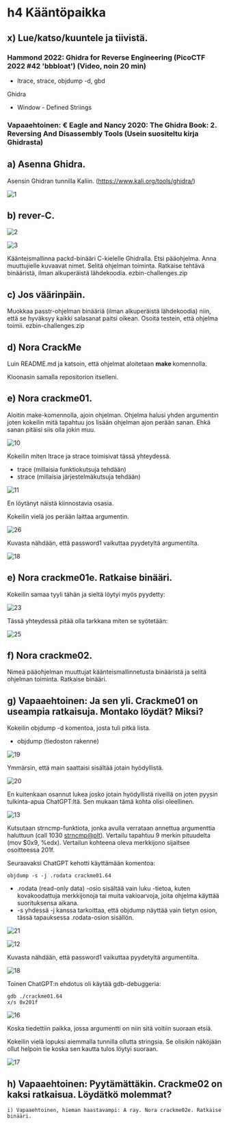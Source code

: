 # h4 Kääntöpaikka

## x) Lue/katso/kuuntele ja tiivistä. 

### Hammond 2022: Ghidra for Reverse Engineering (PicoCTF 2022 #42 'bbbloat') (Video, noin 20 min)

- ltrace, strace, objdump -d, gbd

Ghidra

- Window - Defined Striings 

### Vapaaehtoinen: € Eagle and Nancy 2020: The Ghidra Book: 2. Reversing And Disassembly Tools (Usein suositeltu kirja Ghidrasta)

## a) Asenna Ghidra.

Asensin Ghidran tunnilla Kaliin. (https://www.kali.org/tools/ghidra/)

![1](https://github.com/user-attachments/assets/6fdac0ed-9756-4acc-b472-32c41b66e7c9)

## b) rever-C. 

![2](https://github.com/user-attachments/assets/b323218e-20fd-4878-881a-35afdfcd7085)

![3](https://github.com/user-attachments/assets/69467182-5878-4ab8-b747-b1c02a0f008a)

Käänteismallinna packd-binääri C-kielelle Ghidralla. Etsi pääohjelma. Anna muuttujielle kuvaavat nimet. Selitä ohjelman toiminta. Ratkaise tehtävä binääristä, ilman alkuperäistä lähdekoodia. ezbin-challenges.zip

## c) Jos väärinpäin. 

Muokkaa passtr-ohjelman binääriä (ilman alkuperäistä lähdekoodia) niin, että se hyväksyy kaikki salasanat paitsi oikean. Osoita testein, että ohjelma toimii. ezbin-challenges.zip

## d) Nora CrackMe

Luin README.md ja katsoin, että ohjelmat aloitetaan **make <name>** komennolla. 

Kloonasin samalla repositorion itselleni.

## e) Nora crackme01. 

Aloitin make-komennolla, ajoin ohjelman. Ohjelma halusi yhden argumentin joten kokeilin mitä tapahtuu jos lisään ohjelman ajon perään sanan. Ehkä sanan pitäisi siis olla jokin muu.

![10](https://github.com/user-attachments/assets/6059fd34-8df8-447d-b49a-02ca89d650c8)

Kokeilin miten ltrace ja strace toimisivat tässä yhteydessä.
- trace (millaisia funktiokutsuja tehdään)
- strace (millaisia järjestelmäkutsuja tehdään)

![11](https://github.com/user-attachments/assets/9fd0bee4-c5f4-4844-aaf9-5a19c37bc187)

En löytänyt näistä kiinnostavia osasia.

Kokeilin vielä jos perään laittaa argumentin.

![26](https://github.com/user-attachments/assets/07689024-e123-4646-952c-7f2e00fb9ebe)

Kuvasta nähdään, että password1 vaikuttaa pyydetyltä argumentilta.

![18](https://github.com/user-attachments/assets/1920f640-ac98-46e2-9261-94c734a943d7)

## e) Nora crackme01e. Ratkaise binääri.

Kokeilin samaa tyyli tähän ja sieltä löytyi myös pyydetty:

![23](https://github.com/user-attachments/assets/0c3ac97f-3fc4-44e2-9a29-cbb26c5eb404)

Tässä yhteydessä pitää olla tarkkana miten se syötetään:

![25](https://github.com/user-attachments/assets/35826c0b-51eb-4fe9-9cdd-b76e0e657e86)

## f) Nora crackme02. 

Nimeä pääohjelman muuttujat käänteismallinnetusta binääristä ja selitä ohjelman toiminta. Ratkaise binääri.

## g) Vapaaehtoinen: Ja sen yli. Crackme01 on useampia ratkaisuja. Montako löydät? Miksi?

Kokeilin objdump -d komentoa, josta tuli pitkä lista. 
- objdump (tiedoston rakenne)

![19](https://github.com/user-attachments/assets/f1c908d7-b519-4f25-b0eb-c2800858b1e3)

Ymmärsin, että main saattaisi sisältää jotain hyödyllistä.

![20](https://github.com/user-attachments/assets/8b08c887-f8d9-4a25-ae8f-8e7617a8bc71)

En kuitenkaan osannut lukea josko jotain hyödyllistä riveillä on joten pyysin tulkinta-apua ChatGPT:ltä. Sen mukaan tämä kohta olisi oleellinen.

![13](https://github.com/user-attachments/assets/19f97b4f-1d2d-4f6a-b8ca-e13b2fac78c3)

Kutsutaan strncmp-funktiota, jonka avulla verrataan annettua argumenttia haluttuun (call 1030 <strncmp@plt>). Vertailu tapahtuu 9 merkin pituudelta (mov $0x9, %edx). Vertailun kohteena oleva merkkijono sijaitsee osoitteessa 201f. 

Seuraavaksi ChatGPT kehotti käyttämään komentoa:

    objdump -s -j .rodata crackme01.64

- .rodata (read-only data) -osio sisältää vain luku -tietoa, kuten kovakoodattuja merkkijonoja tai muita vakioarvoja, joita ohjelma käyttää suorituksensa aikana.
- -s yhdessä -j kanssa tarkoittaa, että objdump näyttää vain tietyn osion, tässä tapauksessa .rodata-osion sisällön.

![21](https://github.com/user-attachments/assets/702f3ff5-eafd-402c-9205-502986a25726)

![12](https://github.com/user-attachments/assets/626c9c82-044c-4903-9121-d62997de7183)

Kuvasta nähdään, että password1 vaikuttaa pyydetyltä argumentilta.

![18](https://github.com/user-attachments/assets/1920f640-ac98-46e2-9261-94c734a943d7)

Toinen ChatGPT:n ehdotus oli käytää gdb-debuggeria:

    gdb ./crackme01.64
    x/s 0x201f
    
![16](https://github.com/user-attachments/assets/1c65b996-fdaa-475c-88ba-8374c723a619)

Koska tiedettiin paikka, jossa argumentti on niin sitä voitiin suoraan etsiä.

Kokeilin vielä lopuksi aiemmalla tunnilla ollutta stringsia. Se olisikin näköjään ollut helpoin tie koska sen kautta tulos löytyi suoraan.

![17](https://github.com/user-attachments/assets/637d3e6d-0fac-4768-8509-11e7fa4ebe62)

## h) Vapaaehtoinen: Pyytämättäkin. Crackme02 on kaksi ratkaisua. Löydätkö molemmat?



    i) Vapaaehtoinen, hieman haastavampi: A ray. Nora crackme02e. Ratkaise binääri.
